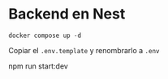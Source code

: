 
# Backend en Nest

```
docker compose up -d
```

Copiar el ```.env.template``` y renombrarlo a ```.env```

npm run start:dev



